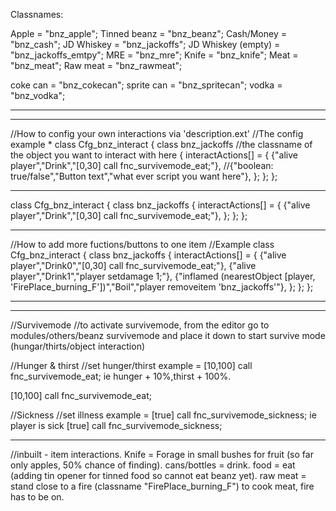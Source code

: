 Classnames:

Apple = "bnz_apple"; 
Tinned beanz = "bnz_beanz"; 
Cash/Money = "bnz_cash"; 
JD Whiskey = "bnz_jackoffs"; 
JD Whiskey (empty) = "bnz_jackoffs_emtpy"; 
MRE = "bnz_mre"; 
Knife = "bnz_knife"; 
Meat = "bnz_meat"; 
Raw meat = "bnz_rawmeat"; 

coke can = "bnz_cokecan"; 
sprite can = "bnz_spritecan"; 
vodka = "bnz_vodka"; 
*************************************************************************************************************************************************
*************************************************************************************************************************************************
//How to config your own interactions via 'description.ext'
//The config example *
class Cfg_bnz_interact {
class bnz_jackoffs //the classname of the object you want to interact with here
{
interactActions[] = {
{"alive player","Drink","[0,30] call fnc_survivemode_eat;"}, //{"boolean:
true/false","Button text","what ever script you want here"},
};
};
};
*************************************************************************************************************************************************
class Cfg_bnz_interact {
class bnz_jackoffs
{
interactActions[] = {
{"alive player","Drink","[0,30] call fnc_survivemode_eat;"},
};
};
};
*************************************************************************************************************************************************
//How to add more fuctions/buttons to one item
//Example
class Cfg_bnz_interact {
class bnz_jackoffs
{
interactActions[] = {
{"alive player","Drink0","[0,30] call fnc_survivemode_eat;"},
{"alive player","Drink1","player setdamage 1;"},
{"inflamed (nearestObject [player, 'FirePlace_burning_F'])","Boil","player
removeitem 'bnz_jackoffs'"},
};
};
};
*************************************************************************************************************************************************
*************************************************************************************************************************************************
//Survivemode
//to activate survivemode, from the editor go to modules/others/beanz
survivemode and place it down to start survive mode (hungar/thirts/object
interaction)

//Hunger & thirst
//set hunger/thirst example = [10,100] call fnc_survivemode_eat; ie hunger +
10%,thirst + 100%.

[10,100] call fnc_survivemode_eat;

//Sickness
//set illness example = [true] call fnc_survivemode_sickness; ie player is sick
[true] call fnc_survivemode_sickness;
*************************************************************************************************************************************************
//inbuilt - item interactions.
Knife = Forage in small bushes for fruit (so far only apples, 50% chance of
finding).
cans/bottles = drink.
food = eat (adding tin opener for tinned food so cannot eat beanz yet).
raw meat = stand close to a fire (classname "FirePlace_burning_F") to cook meat,
fire has to be on.
